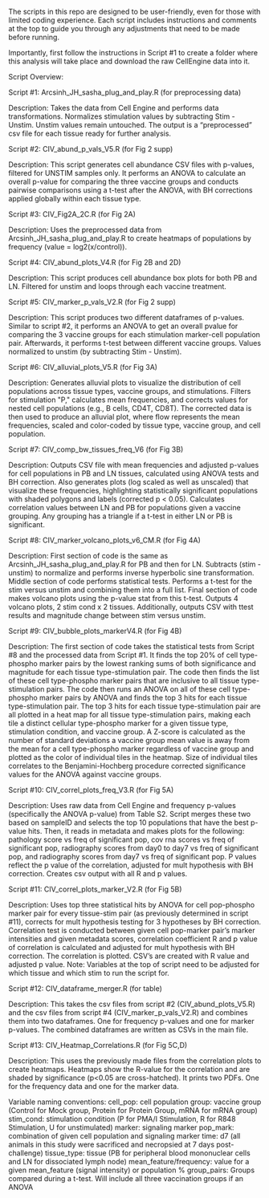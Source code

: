 The scripts in this repo are designed to be user-friendly, even for those with limited coding experience. Each script includes instructions and comments at the top to guide you through any adjustments that need to be made before running.

Importantly, first follow the instructions in Script #1 to create a folder where this analysis will take place and download the raw CellEngine data into it.

Script Overview:

Script #1: Arcsinh_JH_sasha_plug_and_play.R  (for preprocessing data)

Description: Takes the data from Cell Engine and performs data transformations. Normalizes stimulation values by subtracting Stim - Unstim. Unstim values remain untouched. The output is a “preprocessed” csv file for each tissue ready for further analysis.

Script #2: CIV_abund_p_vals_V5.R (for Fig 2 supp)

Description: This script generates cell abundance CSV files with p-values, filtered for UNSTIM samples only. It performs an ANOVA to calculate an overall p-value for comparing the three vaccine groups and conducts pairwise comparisons using a t-test after the ANOVA, with BH corrections applied globally within each tissue type.

Script #3: CIV_Fig2A_2C.R (for Fig 2A)

Description: Uses the preprocessed data from Arcsinh_JH_sasha_plug_and_play.R to create heatmaps of populations by frequency (value = log2(x/control)).

Script #4: CIV_abund_plots_V4.R  (for Fig 2B and 2D)

Description: This script produces cell abundance box plots for both PB and LN. Filtered for unstim and loops through each vaccine treatment.

Script #5: CIV_marker_p_vals_V2.R (for Fig 2 supp)

Description: This script produces two different dataframes of p-values. Similar to script #2, it performs an ANOVA to get an overall pvalue for comparing the 3 vaccine groups for each stimulation marker-cell population pair. Afterwards, it performs t-test between different vaccine groups. Values normalized to unstim (by subtracting Stim - Unstim).

Script #6: CIV_alluvial_plots_V5.R (for Fig 3A)

Description: Generates alluvial plots to visualize the distribution of cell populations across tissue types, vaccine groups, and stimulations. Filters for stimulation "P," calculates mean frequencies, and corrects values for nested cell populations (e.g., B cells, CD4T, CD8T). The corrected data is then used to produce an alluvial plot, where flow represents the mean frequencies, scaled and color-coded by tissue type, vaccine group, and cell population.

Script #7: CIV_comp_bw_tissues_freq_V6 (for Fig 3B)

Description: Outputs CSV file with mean frequencies and adjusted p-values for cell populations in PB and LN tissues, calculated using ANOVA tests and BH correction. Also generates plots (log scaled as well as unscaled) that visualize these frequencies, highlighting statistically significant populations with shaded polygons and labels (corrected p < 0.05). Calculates correlation values between LN and PB for populations given a vaccine grouping. Any grouping has a triangle if a t-test in either LN or PB is significant.

Script #8: CIV_marker_volcano_plots_v6_CM.R (for Fig 4A)

Description: First section of code is the same as Arcsinh_JH_sasha_plug_and_play.R for PB and then for LN. Subtracts (stim - unstim) to normalize and performs inverse hyperbolic sine transformation. Middle section of code performs statistical tests. Performs a t-test for the stim versus unstim and combining them into a full list. Final section of code makes volcano plots using the p-value stat from this t-test. Outputs 4 volcano plots, 2 stim cond x 2 tissues. Additionally, outputs CSV with ttest results and magnitude change between stim versus unstim.

Script #9: CIV_bubble_plots_markerV4.R (for Fig 4B)

Description: The first section of code takes the statistical tests from Script #8 and the processed data from Script #1. It finds the top 20% of cell type-phospho marker pairs by the lowest ranking sums of both significance and magnitude for each tissue type-stimulation pair. The code then finds the list of these cell type-phospho marker pairs that are inclusive to all tissue type-stimulation pairs. The code then runs an ANOVA on all of these cell type-phospho marker pairs by ANOVA and finds the top 3 hits for each tissue type-stimulation pair. The top 3 hits for each tissue type-stimulation pair are all plotted in a heat map for all tissue type-stimulation pairs, making each tile a distinct cellular type-phospho marker for a given tissue type, stimulation condition, and vaccine group. A Z-score is calculated as the number of standard deviations a vaccine group mean value is away from the mean for a cell type-phospho marker regardless of vaccine group and plotted as the color of individual tiles in the heatmap. Size of individual tiles correlates to the Benjamini-Hochberg procedure corrected significance values for the ANOVA against vaccine groups.

Script #10: CIV_correl_plots_freq_V3.R  (for Fig 5A)

Description: Uses raw data from Cell Engine and frequency p-values (specifically the ANOVA p-value) from Table S2. Script merges these two based on sampleID and selects the top 10 populations that have the best p-value hits. Then, it reads in metadata and makes plots for the following: pathology score vs freq of significant pop, cov rna scores vs freq of significant pop, radiography scores from day0 to day7 vs freq of significant pop, and radiography scores from day7 vs freq of significant pop. P values reflect the p value of the correlation, adjusted for mult hypothesis with BH correction. Creates csv output with all R and p values.

Script #11: CIV_correl_plots_marker_V2.R  (for Fig 5B)

Description: Uses top three statistical hits by ANOVA for cell pop-phospho marker pair for every tissue-stim pair (as previously determined in script #11), corrects for mult hypothesis testing for 3 hypotheses by BH correction. Correlation test is conducted between given cell pop-marker pair’s marker intensities and given metadata scores, correlation coefficient R and p value of correlation is calculated and adjusted for mult hypothesis with BH correction. The correlation is plotted. CSV’s are created with R value and adjusted p value. Note: Variables at the top of script need to be adjusted for which tissue and which stim to run the script for.

Script #12: CIV_dataframe_merger.R (for table)

Description: This takes the csv files from script #2 (CIV_abund_plots_V5.R) and the csv files from script #4 (CIV_marker_p_vals_V2.R) and combines them into two dataframes. One for frequency p-values and one for marker p-values. The combined dataframes are written as CSVs in the main file.

Script #13: CIV_Heatmap_Correlations.R (for Fig 5C,D)

Description: This uses the previously made files from the correlation plots to create heatmaps. Heatmaps show the R-value for the correlation and are shaded by significance (p<0.05 are cross-hatched). It prints two PDFs. One for the frequency data and one for the marker data.

Variable naming conventions:
cell_pop: cell population
group: vaccine group (Control for Mock group, Protein for Protein Group, mRNA for mRNA group)
stim_cond: stimulation condition (P for PMA/I Stimulation, R for R848 Stimulation, U for unstimulated)
marker: signaling marker
pop_mark: combination of given cell population and signaling marker
time: d7 (all animals in this study were sacrificed and necropsied at 7 days post-challenge)
tissue_type: tissue (PB for peripheral blood mononuclear cells and LN for dissociated lymph node)
mean_feature/frequency: value for a given mean_feature (signal intensity) or population %
group_pairs: Groups compared during a t-test. Will include all three vaccination groups if an ANOVA
